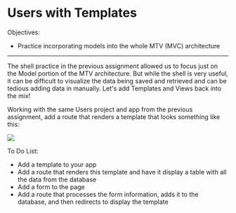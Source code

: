 <h1>Users with Templates</h1>

<p>Objectives:</p>
<ul>
    <li>Practice incorporating models into the whole MTV (MVC) architecture</li>
</ul>

<hr>

<p>The shell practice in the previous assignment allowed us to focus just on the Model portion of the MTV architecture. But while the shell is very useful, it can be difficult to visualize the data being saved and retrieved and can be tedious adding data in manually. Let's add Templates and Views back into the mix!</p>

<p>Working with the same Users project and app from the previous assignment, add a route that renders a template that looks something like this:</p>

<img src="https://github.com/alirabah93/Coding-Dojo/blob/master/python/django/django_orm/User_with_templates/screenshots/pic.jpg"/>

<p>To Do List:</p>
<ul>
    <li>Add a template to your app</li>
    <li>Add a route that renders this template and have it display a table with all the data from the database</li>
    <li>Add a form to the page</li>
    <li>Add a route that processes the form information, adds it to the database, and then redirects to display the template</li>
</ul>


